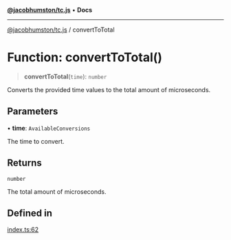 [**@jacobhumston/tc.js**](../README.md) • **Docs**

---

[@jacobhumston/tc.js](../globals.md) / convertToTotal

# Function: convertToTotal()

> **convertToTotal**(`time`): `number`

Converts the provided time values to the total amount of microseconds.

## Parameters

• **time**: `AvailableConversions`

The time to convert.

## Returns

`number`

The total amount of microseconds.

## Defined in

[index.ts:62](https://github.com/jacobhumston/tc.js/blob/79a5a3b0a72caa4bc5975a04426fec9285a7dafb/src/index.ts#L62)
